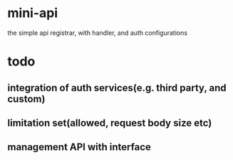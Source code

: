 # mini-api
the simple api registrar, with handler, and auth configurations
# todo
## integration of auth services(e.g. third party, and custom)
## limitation set(allowed, request body size etc)
## management API with interface

